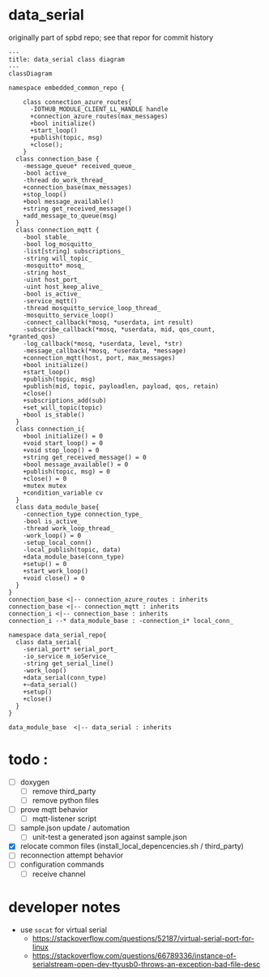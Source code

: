 # data_serial
originally part of spbd repo; see that repor for commit history

```mermaid
---
title: data_serial class diagram
---
classDiagram

namespace embedded_common_repo {

    class connection_azure_routes{
      -IOTHUB_MODULE_CLIENT_LL_HANDLE handle
      +connection_azure_routes(max_messages)
      +bool initialize()
      +start_loop()
      +publish(topic, msg)
      +close();
    }
  class connection_base {
    -message_queue* received_queue_
    -bool active_
    -thread do_work_thread_
    +connection_base(max_messages)
    +stop_loop()
    +bool message_available()
    +string get_received_message()
    +add_message_to_queue(msg)
  }
  class connection_mqtt {
    -bool stable_
    -bool log_mosquitto_
    -list[string] subscriptions_
    -string will_topic_
    -mosquitto* mosq_
    -string host_
    -uint host_port_
    -uint host_keep_alive_
    -bool is_active_
    -service_mqtt()
    -thread mosquitto_service_loop_thread_
    -mosquitto_service_loop()
    -connect_callback(*mosq, *userdata, int result)
    -subscribe_callback(*mosq, *userdata, mid, qos_count, *granted_qos)
    -log_callback(*mosq, *userdata, level, *str)
    -message_callback(*mosq, *userdata, *message)
    +connection_mqtt(host, port, max_messages)
    +bool initialize()
    +start_loop()
    +publish(topic, msg)
    +publish(mid, topic, payloadlen, payload, qos, retain)
    +close()
    +subscriptions_add(sub)
    +set_will_topic(topic)
    +bool is_stable()
  }
  class connection_i{
    +bool initialize() = 0
    +void start_loop() = 0
    +void stop_loop() = 0
    +string get_received_message() = 0
    +bool message_available() = 0
    +publish(topic, msg) = 0
    +close() = 0
    +mutex mutex
    +condition_variable cv
  }
  class data_module_base{
    -connection_type connection_type_
    -bool is_active_
    -thread work_loop_thread_
    -work_loop() = 0
    -setup_local_conn()
    -local_publish(topic, data)
    +data_module_base(conn_type)
    +setup() = 0
    +start_work_loop()
    +void close() = 0
  }
}
connection_base <|-- connection_azure_routes : inherits
connection_base <|-- connection_mqtt : inherits
connection_i <|-- connection_base : inherits
connection_i --* data_module_base : -connection_i* local_conn_

namespace data_serial_repo{
  class data_serial{
    -serial_port* serial_port_
    -io_service m_ioService_
    -string get_serial_line()
    -work_loop()
    +data_serial(conn_type)
    +~data_serial()
    +setup()
    +close()
  }
}

data_module_base  <|-- data_serial : inherits
```
# todo : 
- [ ] doxygen
  - [ ] remove third_party
  - [ ] remove python files
- [ ] prove mqtt behavior
  - [ ] mqtt-listener script
- [ ] sample.json update / automation
  - [ ] unit-test a generated json against sample.json
- [x] relocate common files (install_local_depencencies.sh / third_party)
- [ ] reconnection attempt behavior
- [ ] configuration commands
  - [ ] receive channel

# developer notes
- use `socat` for virtual serial
  - https://stackoverflow.com/questions/52187/virtual-serial-port-for-linux
  - https://stackoverflow.com/questions/66789336/instance-of-serialstream-open-dev-ttyusb0-throws-an-exception-bad-file-desc
